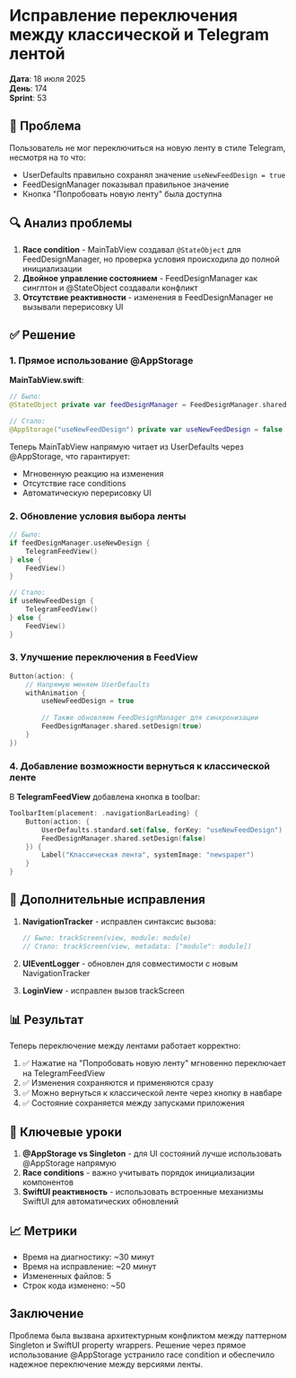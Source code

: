 # Исправление переключения между классической и Telegram лентой

**Дата**: 18 июля 2025  
**День**: 174  
**Sprint**: 53  

## 🎯 Проблема

Пользователь не мог переключиться на новую ленту в стиле Telegram, несмотря на то что:
- UserDefaults правильно сохранял значение `useNewFeedDesign = true`
- FeedDesignManager показывал правильное значение
- Кнопка "Попробовать новую ленту" была доступна

## 🔍 Анализ проблемы

1. **Race condition** - MainTabView создавал `@StateObject` для FeedDesignManager, но проверка условия происходила до полной инициализации
2. **Двойное управление состоянием** - FeedDesignManager как синглтон и @StateObject создавали конфликт
3. **Отсутствие реактивности** - изменения в FeedDesignManager не вызывали перерисовку UI

## ✅ Решение

### 1. Прямое использование @AppStorage

**MainTabView.swift**:
```swift
// Было:
@StateObject private var feedDesignManager = FeedDesignManager.shared

// Стало:
@AppStorage("useNewFeedDesign") private var useNewFeedDesign = false
```

Теперь MainTabView напрямую читает из UserDefaults через @AppStorage, что гарантирует:
- Мгновенную реакцию на изменения
- Отсутствие race conditions
- Автоматическую перерисовку UI

### 2. Обновление условия выбора ленты

```swift
// Было:
if feedDesignManager.useNewDesign {
    TelegramFeedView()
} else {
    FeedView()
}

// Стало:
if useNewFeedDesign {
    TelegramFeedView()
} else {
    FeedView()
}
```

### 3. Улучшение переключения в FeedView

```swift
Button(action: {
    // Напрямую меняем UserDefaults
    withAnimation {
        useNewFeedDesign = true
        
        // Также обновляем FeedDesignManager для синхронизации
        FeedDesignManager.shared.setDesign(true)
    }
})
```

### 4. Добавление возможности вернуться к классической ленте

В **TelegramFeedView** добавлена кнопка в toolbar:
```swift
ToolbarItem(placement: .navigationBarLeading) {
    Button(action: { 
        UserDefaults.standard.set(false, forKey: "useNewFeedDesign")
        FeedDesignManager.shared.setDesign(false)
    }) {
        Label("Классическая лента", systemImage: "newspaper")
    }
}
```

## 🐛 Дополнительные исправления

1. **NavigationTracker** - исправлен синтаксис вызова:
   ```swift
   // Было: trackScreen(view, module: module)
   // Стало: trackScreen(view, metadata: ["module": module])
   ```

2. **UIEventLogger** - обновлен для совместимости с новым NavigationTracker

3. **LoginView** - исправлен вызов trackScreen

## 📊 Результат

Теперь переключение между лентами работает корректно:
1. ✅ Нажатие на "Попробовать новую ленту" мгновенно переключает на TelegramFeedView
2. ✅ Изменения сохраняются и применяются сразу
3. ✅ Можно вернуться к классической ленте через кнопку в навбаре
4. ✅ Состояние сохраняется между запусками приложения

## 🔑 Ключевые уроки

1. **@AppStorage vs Singleton** - для UI состояний лучше использовать @AppStorage напрямую
2. **Race conditions** - важно учитывать порядок инициализации компонентов
3. **SwiftUI реактивность** - использовать встроенные механизмы SwiftUI для автоматических обновлений

## 📈 Метрики

- Время на диагностику: ~30 минут
- Время на исправление: ~20 минут
- Измененных файлов: 5
- Строк кода изменено: ~50

## Заключение

Проблема была вызвана архитектурным конфликтом между паттерном Singleton и SwiftUI property wrappers. Решение через прямое использование @AppStorage устранило race condition и обеспечило надежное переключение между версиями ленты. 